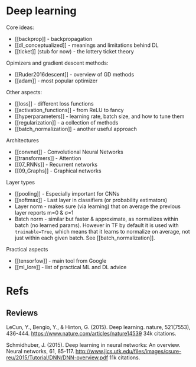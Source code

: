# Deep learning

Core ideas:
* [[backprop]] - backpropagation
* [[dl_conceptualized]] - meanings and limitations behind DL
* [[ticket]] (stub for now) - the lottery ticket theory

Opimizers and gradient descent methods:
* [[Ruder2016descent]] - overview of GD methods
* [[adam]] - most popular optimizer

Other aspects:
* [[loss]] - different loss functions
* [[activation_functions]] - from ReLU to fancy
* [[hyperparameters]] - learning rate, batch size, and how to tune them
* [[regularization]] - a collection of methods
* [[batch_normalization]] - another useful approach

Architectures
* [[convnet]] - Convolutional Neural Networks
* [[transformers]] - Attention
* [[07_RNNs]] - Recurrent networks
* [[09_Graphs]] - Graphical networks

Layer types
* [[pooling]] - Especially important for CNNs
* [[softmax]] - Last layer in classifiers (or probability estimators)
* Layer norm - makes sure (via learning) that on average the  previous layer reports m=0 & σ=1
* Batch norm - similar but faster & approximate, as normalizes within batch (no learned params). However in TF by default it is used with `trainable=True`, which means that it learns to normalize on average, not just within each given batch. See [[batch_normalization]].

Practical aspects
* [[tensorfow]] - main tool from Google
* [[ml_lore]] - list of practical ML and DL advice

# Refs

## Reviews

LeCun, Y., Bengio, Y., & Hinton, G. (2015). Deep learning. nature, 521(7553), 436-444.
https://www.nature.com/articles/nature14539
34k citations.

Schmidhuber, J. (2015). Deep learning in neural networks: An overview. Neural networks, 61, 85-117.
http://www.jics.utk.edu/files/images/csure-reu/2015/Tutorial/DNN/DNN-overview.pdf
11k citations.
